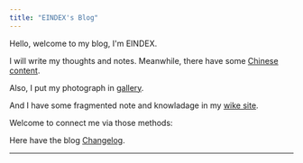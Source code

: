 ```yaml
---
title: "EINDEX's Blog"
---
```


Hello, welcome to my blog, I'm EINDEX.

I will write my thoughts and notes. Meanwhile, there have some [Chinese content](@/_index.cn.md).

Also, I put my photograph in [gallery](@/gallery/_index.md).

And I have some fragmented note and knowladage in my [wike site](https://wiki.eindex.me).

Welcome to connect me via those methods:
<a rel="me" href="https://twitter.com/eindex_li"><iconify-icon icon="bxl:twitter"></iconify-icon></a>
<a rel="me" href="https://github.com/eindex"><iconify-icon icon="bxl:github"></iconify-icon></a>
[<iconify-icon icon="bxl:telegram"></iconify-icon>](https://t.me/eindex)
<a rel="me" href="mailto:eindex.me@outlook.com"><iconify-icon icon="bx:at"></iconify-icon></a>
[<iconify-icon icon="cib:keybase"></iconify-icon>](https://keybase.io/eindexli)

Here have the blog [Changelog](@/changelog.md).

---
